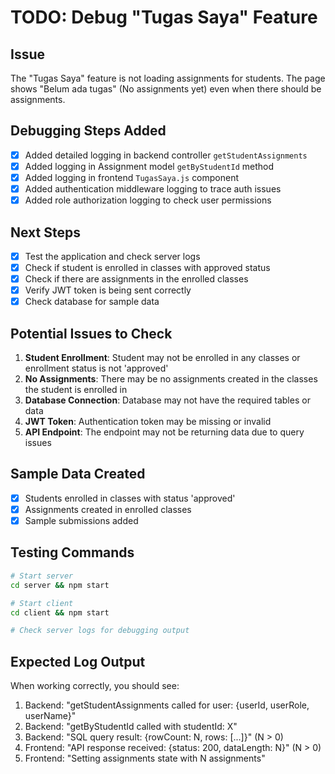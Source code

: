 # TODO: Debug "Tugas Saya" Feature

## Issue
The "Tugas Saya" feature is not loading assignments for students. The page shows "Belum ada tugas" (No assignments yet) even when there should be assignments.

## Debugging Steps Added
- [x] Added detailed logging in backend controller `getStudentAssignments`
- [x] Added logging in Assignment model `getByStudentId` method
- [x] Added logging in frontend `TugasSaya.js` component
- [x] Added authentication middleware logging to trace auth issues
- [x] Added role authorization logging to check user permissions

## Next Steps
- [x] Test the application and check server logs
- [x] Check if student is enrolled in classes with approved status
- [x] Check if there are assignments in the enrolled classes
- [x] Verify JWT token is being sent correctly
- [x] Check database for sample data

## Potential Issues to Check
1. **Student Enrollment**: Student may not be enrolled in any classes or enrollment status is not 'approved'
2. **No Assignments**: There may be no assignments created in the classes the student is enrolled in
3. **Database Connection**: Database may not have the required tables or data
4. **JWT Token**: Authentication token may be missing or invalid
5. **API Endpoint**: The endpoint may not be returning data due to query issues

## Sample Data Created
- [x] Students enrolled in classes with status 'approved'
- [x] Assignments created in enrolled classes
- [x] Sample submissions added

## Testing Commands
```bash
# Start server
cd server && npm start

# Start client
cd client && npm start

# Check server logs for debugging output
```

## Expected Log Output
When working correctly, you should see:
1. Backend: "getStudentAssignments called for user: {userId, userRole, userName}"
2. Backend: "getByStudentId called with studentId: X"
3. Backend: "SQL query result: {rowCount: N, rows: [...]}" (N > 0)
4. Frontend: "API response received: {status: 200, dataLength: N}" (N > 0)
5. Frontend: "Setting assignments state with N assignments"
